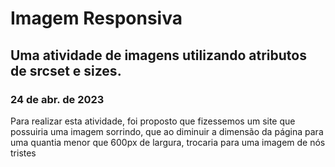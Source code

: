 # Imagem Responsiva

## Uma atividade de imagens utilizando atributos de srcset e sizes.

### 24 de abr. de 2023

Para realizar esta atividade, foi proposto que fizessemos um site que possuiria uma imagem sorrindo, que ao diminuir a dimensão da página para uma quantia menor que 600px de largura, trocaria para uma imagem de nós tristes
